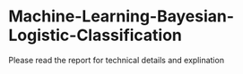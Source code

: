 # Machine-Learning-Bayesian-Logistic-Classification

Please read the report for technical details and explination
